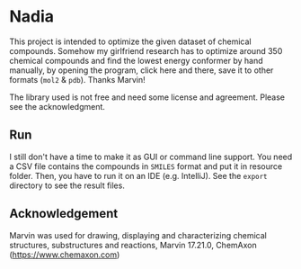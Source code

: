 # Nadia

This project is intended to optimize the given dataset of chemical compounds.
Somehow my girlfriend research has to optimize around 350 chemical compounds
and find the lowest energy conformer by hand manually, by opening the program, 
click here and there, save it to other formats (`mol2` & `pdb`). Thanks Marvin!

The library used is not free and need some license and agreement. Please see the acknowledgment.

## Run

I still don't have a time to make it as GUI or command line support.
You need a CSV file contains the compounds in `SMILES` format and put it in resource folder.
Then, you have to run it on an IDE (e.g. IntelliJ). See the `export` directory to see
the result files.

## Acknowledgement

Marvin was used for drawing, displaying and characterizing chemical structures, substructures and reactions, Marvin 17.21.0, ChemAxon (https://www.chemaxon.com)